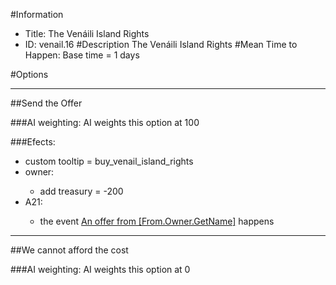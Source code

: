 #Information
 - Title: The Venáili Island Rights
 - ID: venail.16
#Description
The Venáili Island Rights
#Mean Time to Happen:
Base time = 1 days

#Options

___
##Send the Offer

###AI weighting:
AI weights this option at 100


###Efects:<ul><li>custom tooltip = buy_venail_island_rights</li><li>owner:</li><ul><li>add treasury = -200</li></ul><li>A21:</li><ul><li>the event [An offer from [From.Owner.GetName]](../events/an_offer_from_from_owner_getname.md) happens</li></ul></ul>

___
##We cannot afford the cost

###AI weighting:
AI weights this option at 0

